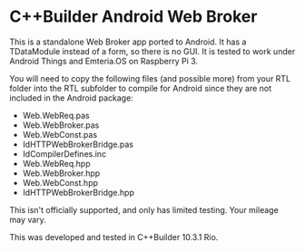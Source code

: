 # C++Builder Android Web Broker

This is a standalone Web Broker app ported to Android. It has a TDataModule instead of a form, so there is no GUI. It is tested to work under Android Things and Emteria.OS on Raspberry Pi 3.

You will need to copy the following files (and possible more) from your RTL folder into the RTL subfolder to compile for Android since they are not included in the Android package:

- Web.WebReq.pas
- Web.WebBroker.pas
- Web.WebConst.pas
- IdHTTPWebBrokerBridge.pas
- IdCompilerDefines.inc
- Web.WebReq.hpp
- Web.WebBroker.hpp
- Web.WebConst.hpp
- IdHTTPWebBrokerBridge.hpp

This isn't officially supported, and only has limited testing. Your mileage may vary. 

This was developed and tested in C++Builder 10.3.1 Rio.
